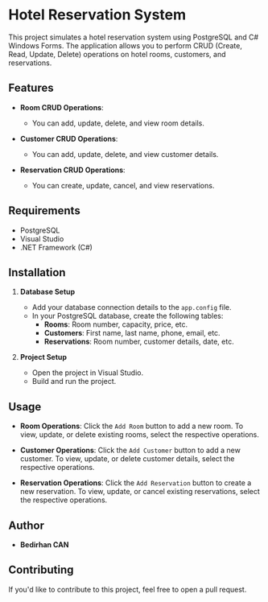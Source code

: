 # Hotel Reservation System

This project simulates a hotel reservation system using PostgreSQL and C# Windows Forms. The application allows you to perform CRUD (Create, Read, Update, Delete) operations on hotel rooms, customers, and reservations.

## Features

- **Room CRUD Operations**: 
  - You can add, update, delete, and view room details.
  
- **Customer CRUD Operations**:
  - You can add, update, delete, and view customer details.
  
- **Reservation CRUD Operations**:
  - You can create, update, cancel, and view reservations.

## Requirements

- PostgreSQL
- Visual Studio
- .NET Framework (C#)

## Installation

1. **Database Setup**
   - Add your database connection details to the `app.config` file.
   - In your PostgreSQL database, create the following tables:
     - **Rooms**: Room number, capacity, price, etc.
     - **Customers**: First name, last name, phone, email, etc.
     - **Reservations**: Room number, customer details, date, etc.
   
2. **Project Setup**
   - Open the project in Visual Studio.
   - Build and run the project.

## Usage

- **Room Operations**: Click the `Add Room` button to add a new room. To view, update, or delete existing rooms, select the respective operations.
  
- **Customer Operations**: Click the `Add Customer` button to add a new customer. To view, update, or delete customer details, select the respective operations.

- **Reservation Operations**: Click the `Add Reservation` button to create a new reservation. To view, update, or cancel existing reservations, select the respective operations.

## Author

- **Bedirhan CAN**

## Contributing

If you'd like to contribute to this project, feel free to open a pull request.
